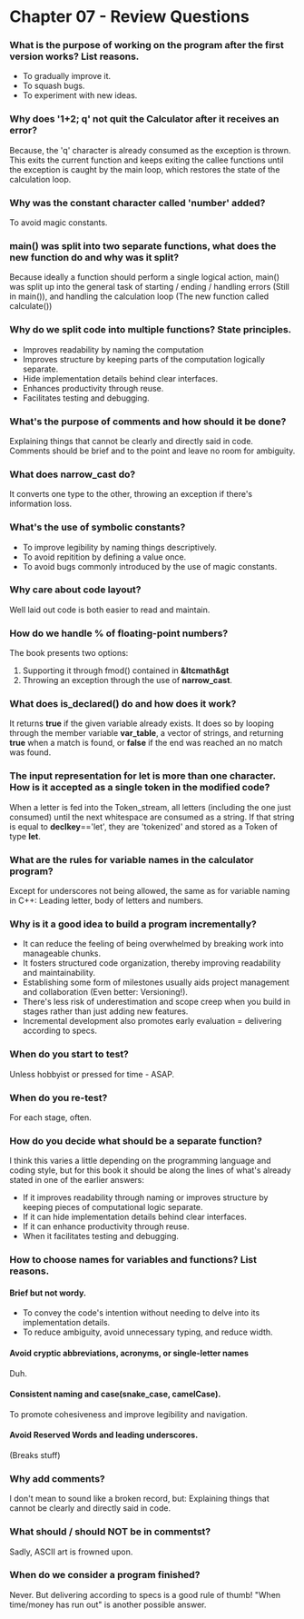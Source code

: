 # Chapter 07 - Review Questions
### What is the purpose of working on the program after the first version works? List reasons.
- To gradually improve it.
- To squash bugs.
- To experiment with new ideas.

### Why does '1+2; q' not quit the Calculator after it receives an error?
Because, the 'q' character is already consumed as the exception is thrown. This exits the current function and keeps exiting the callee functions until the exception is caught by the main loop, which restores the state of the calculation loop.

### Why was the constant character called 'number' added?
To avoid magic constants.

### main() was split into two separate functions, what does the new function do and why was it split?
Because ideally a function should perform a single logical action, main() was split up into the general task of starting / ending / handling errors (Still in main()), and handling the calculation loop (The new function called calculate())

### Why do we split code into multiple functions? State principles.
- Improves readability by naming the computation
- Improves structure by keeping parts of the computation logically separate.
- Hide implementation details behind clear interfaces.
- Enhances productivity through reuse.
- Facilitates testing and debugging.

### What's the purpose of comments and how should it be done?
Explaining things that cannot be clearly and directly said in code. Comments should be brief and to the point and leave no room for ambiguity.

### What does __narrow_cast__ do?
It converts one type to the other, throwing an exception if there's information loss.

### What's the use of symbolic constants?
- To improve legibility by naming things descriptively.
- To avoid repitition by defining a value once.
- To avoid bugs commonly introduced by the use of magic constants.

### Why care about code layout?
Well laid out code is both easier to read and maintain.

### How do we handle % of floating-point numbers?
The book presents two options:
1. Supporting it through fmod() contained in __&ltcmath&gt__
2. Throwing an exception through the use of __narrow_cast__.

### What does __is_declared()__ do and how does it work?
It returns __true__ if the given variable already exists.
It does so by looping through the member variable __var_table__, a vector of strings, and returning __true__ when a match is found, or __false__ if the end was reached an no match was found.

### The input representation for let is more than one character. How is it accepted as a single token in the modified code?
When a letter is fed into the Token_stream, all letters (including the one just consumed) until the next whitespace are consumed as a string.
If that string is equal to __declkey__=='let', they are 'tokenized' and stored as a Token of type __let__.

### What are the rules for variable names in the calculator program?
Except for underscores not being allowed, the same as for variable naming in C++: Leading letter, body of letters and numbers.

### Why is it a good idea to build a program incrementally?
- It can reduce the feeling of being overwhelmed by breaking work into manageable chunks.
- It fosters structured code organization, thereby improving readability and maintainability.
- Establishing some form of milestones usually aids project management and collaboration (Even better: Versioning!).
- There's less risk of underestimation and scope creep when you build in stages rather than just adding new features.
- Incremental development also promotes early evaluation = delivering according to specs.

### When do you start to test?
Unless hobbyist or pressed for time - ASAP.

### When do you re-test?
For each stage, often.

### How do you decide what should be a separate function?
I think this varies a little depending on the programming language and coding style, but for this book it should be along the lines of what's already stated in one of the earlier answers:
- If it improves readability through naming or improves structure by keeping pieces of computational logic separate.
- If it can hide implementation details behind clear interfaces.
- If it can enhance productivity through reuse.
- When it facilitates testing and debugging.

### How to choose names for variables and functions? List reasons.
#### Brief but not wordy.
- To convey the code's intention without needing to delve into its implementation details.
- To reduce ambiguity, avoid unnecessary typing, and reduce width.

#### Avoid cryptic abbreviations, acronyms, or single-letter names
Duh.

#### Consistent naming and case(snake_case, camelCase).
To promote cohesiveness and improve legibility and navigation.

#### Avoid Reserved Words and leading underscores.
(Breaks stuff)

### Why add comments?
I don't mean to sound like a broken record, but: Explaining things that cannot be clearly and directly said in code.

### What should / should NOT be in commentst?
Sadly, ASCII art is frowned upon.

### When do we consider a program finished?
Never. But delivering according to specs is a good rule of thumb! "When time/money has run out" is another possible answer.